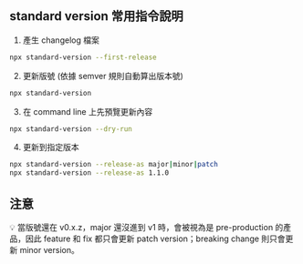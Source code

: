 ## standard version 常用指令說明

1. 產生 changelog 檔案

```bash
npx standard-version --first-release
```

2. 更新版號 (依據 semver 規則自動算出版本號)

```bash
npx standard-version
```

3. 在 command line 上先預覽更新內容

```bash
npx standard-version --dry-run
```

4. 更新到指定版本

```bash
npx standard-version --release-as major|minor|patch
npx standard-version --release-as 1.1.0
```

## 注意

💡 當版號還在 v0.x.z，major 還沒進到 v1 時，會被視為是 pre-production 的產品，因此 feature 和 fix 都只會更新 patch version；breaking change 則只會更新 minor version。
